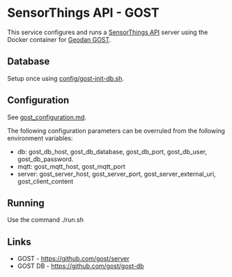 # SensorThings API - GOST

This service configures and runs 
a [SensorThings API](http://ogc-iot.github.io/ogc-iot-api/api.html) server using 
the Docker container for [Geodan GOST](https://www.gostserver.xyz).

## Database

Setup once using [config/gost-init-db.sh](config/gost-init-db.sh).

## Configuration

See [gost_configuration.md](https://github.com/gost/docs/blob/master/gost_configuration.md).

The following configuration parameters can be 
overruled from the following environment variables:

* db: gost_db_host, gost_db_database, gost_db_port, gost_db_user, gost_db_password.
* mqtt: gost_mqtt_host, gost_mqtt_port
* server: gost_server_host, gost_server_port, gost_server_external_uri, gost_client_content

## Running

Use the command ./run.sh

## Links

* GOST - https://github.com/gost/server
* GOST DB - https://github.com/gost/gost-db
